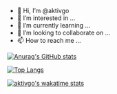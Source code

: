 - 👋 Hi, I’m @aktivgo
- 👀 I’m interested in ...
- 🌱 I’m currently learning ...
- 💞️ I’m looking to collaborate on ...
- 📫 How to reach me ...

[![Anurag's GitHub stats](https://github-readme-stats.vercel.app/api?username=aktivgo&count_private=true&show_icons=true&theme=tokyonight)](https://github.com/anuraghazra/github-readme-stats)

[![Top Langs](https://github-readme-stats.vercel.app/api/top-langs/?username=aktivgo&layout=compact&theme=tokyonight)](https://github.com/anuraghazra/github-readme-stats)

[![aktivgo's wakatime stats](https://github-readme-stats.vercel.app/api/wakatime?username=aktivgo&theme=tokyonight)](https://github.com/anuraghazra/github-readme-stats)
